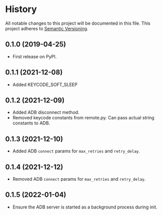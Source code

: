 # History
All notable changes to this project will be documented in this file. This project adheres to [Semantic Versioning](http://semver.org/).

## 0.1.0 (2019-04-25)
* First release on PyPI.

## 0.1.1 (2021-12-08)
* Added KEYCODE_SOFT_SLEEP

## 0.1.2 (2021-12-09)
* Added ADB disconnect method.
* Removed keycode constants from remote.py.  Can pass actual string constants to ADB.

## 0.1.3 (2021-12-10)
* Added ADB `connect` params for `max_retries` and `retry_delay`.

## 0.1.4 (2021-12-12)
* Removed ADB `connect` params for `max_retries` and `retry_delay`.

## 0.1.5 (2022-01-04)
* Ensure the ADB server is started as a background process during init.
